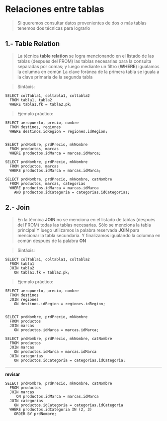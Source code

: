 # Relaciones entre tablas
> Si queremos consultar datos provenientes de dos o más tablas tenemos dos técnicas para lograrlo

## 1.- Table Relation

> La técnica **table relation** se logra mencionando 
> en el listado de las tablas (después del FROM) las tablas necesarias para la consulta separadas por comas;
> y luego mediante un filtro (**WHERE**) igualamos la columna en común
> La clave foránea de la primera tabla se iguala a la clave primaria de la segunda tabla

> Sintáxis: 

    SELECT colTabla1, coltabla1, coltabla2  
      FROM tabla1, tabla2
      WHERE tabla1.fk = tabla2.pk;

> Ejemplo práctico: 

    SELECT aeropuerto, precio, nombre  
      FROM destinos, regiones  
      WHERE destinos.idRegion = regiones.idRegion;  


    SELECT prdNombre, prdPrecio, mkNombre  
      FROM productos, marcas  
      WHERE productos.idMarca = marcas.idMarca;

    SELECT prdNombre, prdPrecio, mkNombre  
      FROM productos, marcas  
      WHERE productos.idMarca = marcas.idMarca;

    SELECT prdNombre, prdPrecio, mkNombre, catNombre  
      FROM productos, marcas, categorias  
      WHERE productos.idMarca = marcas.idMarca  
        AND productos.idCategoria = categorias.idCategorias;

## 2.- Join

> En la técnica **JOIN** no se menciona en el listado de tablas (después del FROM) todas las tablas necesarias.
> Sólo se menciona la tabla principal
> Y luego utilizamos la palabra reservada **JOIN** 
> para mencionar la tabla secundaria.
> Y finalizamos igualando la columna en común 
> después de la palabra **ON**

> Sintáxis: 

    SELECT colTabla1, coltabla1, coltabla2  
      FROM tabla1  
      JOIN tabla2  
        ON tabla1.fk = tabla2.pk;
        
> Ejemplo práctico: 

    SELECT aeropuerto, precio, nombre  
      FROM destinos  
      JOIN regiones  
        ON destinos.idRegion = regiones.idRegion;


    SELECT prdNombre, prdPrecio, mkNombre  
      FROM productos  
      JOIN marcas  
        ON productos.idMarca = marcas.idMarca;

    SELECT prdNombre, prdPrecio, mkNombre, catNombre  
      FROM productos  
      JOIN marcas  
        ON productos.idMarca = marcas.idMarca  
      JOIN categorias  
        ON productos.idCategoria = categorias.idCategoria;

----
**revisar**

    SELECT prdNombre, prdPrecio, mkNombre, catNombre  
      FROM productos  
      JOIN marcas  
         ON productos.idMarca = marcas.idMarca  
      JOIN categorias  
        ON productos.idCategoria = categorias.idCategoria
      WHERE productos.idCategoria IN (2, 3)
        ORDER BY prdNombre;
	